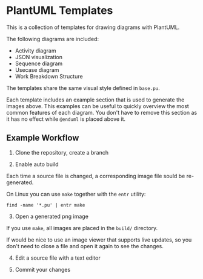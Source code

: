 # PlantUML Templates

This is a collection of templates for drawing diagrams with PlantUML.

The following diagrams are included:
* Activity diagram
* JSON visualization
* Sequence diagram
* Usecase diagram
* Work Breakdown Structure

The templates share the same visual style defined in `base.pu`.

Each template includes an example section
that is used to generate the images above.
This examples can be useful
to quickly overview the most common features of each diagram.
You don't have to remove this section
as it has no effect while `@enduml` is placed above it.

## Example Workflow

1. Clone the repository, create a branch

2. Enable auto build

Each time a source file is changed,
a corresponding image file sould be re-generated.

On Linux you can use `make` together with the `entr` utility:

```
find -name '*.pu' | entr make
```

3. Open a generated png image

If you use `make`, all images are placed in the `build/` directory.

If would be nice to use an image viewer that supports live updates,
so you don't need to close a file and open it again to see the changes.

4. Edit a source file with a text editor

5. Commit your changes
